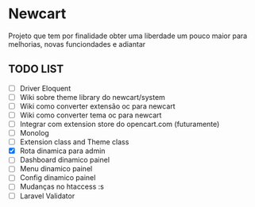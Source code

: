 # Newcart #

Projeto que tem por finalidade obter uma liberdade um pouco maior para melhorias, novas funciondades e adiantar 

## TODO LIST

- [ ] Driver Eloquent
- [ ] Wiki sobre theme library do newcart/system
- [ ] Wiki como converter extensão oc para newcart
- [ ] Wiki como converter tema oc para newcart
- [ ] Integrar com extension store do opencart.com (futuramente)
- [ ] Monolog
- [ ] Extension class and Theme class
- [x] Rota dinamica para admin
- [ ] Dashboard dinamico painel
- [ ] Menu dinamico painel
- [ ] Config dinamico painel
- [ ] Mudanças no htaccess :s
- [ ] Laravel Validator
